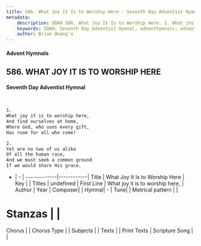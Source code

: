 ```yaml
---
title: 586. What Joy It Is to Worship Here - Seventh Day Adventist Hymnal
metadata:
    description: SDAH 586. What Joy It Is to Worship Here. 1. What joy it is to worship here, And find ourselves at home, Where God, who uses every gift, Has room for all who come!
    keywords: SDAH, Seventh Day Adventist Hymnal, adventhymnals, advent hymnals, What Joy It Is to Worship Here, What joy it is to worship here, 
    author: Brian Onang'o
---
```


#### Advent Hymnals
## 586. WHAT JOY IT IS TO WORSHIP HERE
#### Seventh Day Adventist Hymnal

```txt


1.
What joy it is to worship here,
And find ourselves at home,
Where God, who uses every gift,
Has room for all who come!

2.
Yet are no two of us alike
Of all the human race,
And we must seek a common ground
If we would share His grace.


```

- |   -  |
-------------|------------|
Title | What Joy It Is to Worship Here |
Key |  |
Titles | undefined |
First Line | What joy it is to worship here, |
Author | 
Year | 
Composer|  |
Hymnal|  - |
Tune|  |
Metrical pattern | |
# Stanzas |  |
Chorus |  |
Chorus Type |  |
Subjects |  |
Texts |  |
Print Texts | 
Scripture Song |  |
  
